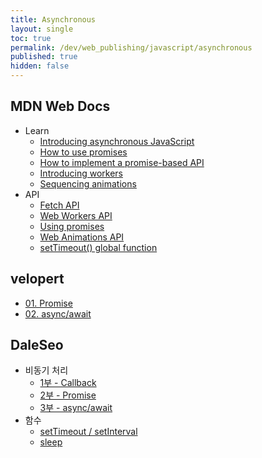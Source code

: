 ```yaml
---
title: Asynchronous
layout: single
toc: true
permalink: /dev/web_publishing/javascript/asynchronous
published: true
hidden: false
---
```


<head>
  <base target="_blank">
</head>



## MDN Web Docs

- Learn
  - [Introducing asynchronous JavaScript](https://developer.mozilla.org/en-US/docs/Learn/JavaScript/Asynchronous/Introducing)
  - [How to use promises](https://developer.mozilla.org/en-US/docs/Learn/JavaScript/Asynchronous/Promises)
  - [How to implement a promise-based API](https://developer.mozilla.org/en-US/docs/Learn/JavaScript/Asynchronous/Implementing_a_promise-based_API)
  - [Introducing workers](https://developer.mozilla.org/en-US/docs/Learn/JavaScript/Asynchronous/Introducing_workers)
  - [Sequencing animations](https://developer.mozilla.org/en-US/docs/Learn/JavaScript/Asynchronous/Sequencing_animations)
- API
  - [Fetch API](https://developer.mozilla.org/en-US/docs/Web/API/Fetch_API)
  - [Web Workers API](https://developer.mozilla.org/en-US/docs/Web/API/Web_Workers_API)
  - [Using promises](https://developer.mozilla.org/en-US/docs/Web/JavaScript/Guide/Using_promises)
  - [Web Animations API](https://developer.mozilla.org/en-US/docs/Web/API/Web_Animations_API)
  - [setTimeout() global function](https://developer.mozilla.org/en-US/docs/Web/API/setTimeout)



## velopert

- [01. Promise](https://learnjs.vlpt.us/async/01-promise.html)
- [02. async/await](https://learnjs.vlpt.us/async/02-async-await.html)



## DaleSeo
 
- 비동기 처리
  - [1부 - Callback](https://www.daleseo.com/js-async-callback/)
  - [2부 - Promise](https://www.daleseo.com/js-async-promise/)
  - [3부 - async/await](https://www.daleseo.com/js-async-async-await/)
- 함수
  - [setTimeout / setInterval](https://www.daleseo.com/js-timer/)
  - [sleep](https://www.daleseo.com/js-sleep/)
